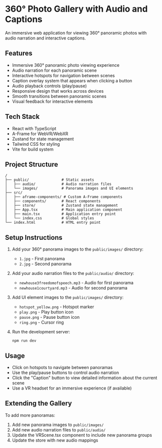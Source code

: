 # 360° Photo Gallery with Audio and Captions

An immersive web application for viewing 360° panoramic photos with audio narration and interactive captions.

## Features

- Immersive 360° panoramic photo viewing experience
- Audio narration for each panoramic scene
- Interactive hotspots for navigation between scenes
- Caption overlay system that appears when clicking a button
- Audio playback controls (play/pause)
- Responsive design that works across devices
- Smooth transitions between panoramic scenes
- Visual feedback for interactive elements

## Tech Stack

- React with TypeScript
- A-Frame for WebVR/WebXR
- Zustand for state management
- Tailwind CSS for styling
- Vite for build system

## Project Structure

```
/
├── public/               # Static assets
│   ├── audio/            # Audio narration files
│   └── images/           # Panorama images and UI elements
├── src/
│   ├── aframe-components/ # Custom A-Frame components
│   ├── components/       # React components
│   ├── store/            # Zustand state management
│   ├── App.tsx           # Main application component
│   ├── main.tsx          # Application entry point
│   └── index.css         # Global styles
└── index.html            # HTML entry point
```

## Setup Instructions

1. Add your 360° panorama images to the `public/images/` directory:
   - `1.jpg` - First panorama
   - `2.jpg` - Second panorama

2. Add your audio narration files to the `public/audio/` directory:
   - `newhouse3freedomofspeech.mp3` - Audio for first panorama
   - `newhouse1courtyard.mp3` - Audio for second panorama

3. Add UI element images to the `public/images/` directory:
   - `hotspot_yellow.png` - Hotspot marker
   - `play.png` - Play button icon
   - `pause.png` - Pause button icon
   - `ring.png` - Cursor ring

4. Run the development server:
   ```
   npm run dev
   ```

## Usage

- Click on hotspots to navigate between panoramas
- Use the play/pause buttons to control audio narration
- Click the "Caption" button to view detailed information about the current scene
- Use a VR headset for an immersive experience (if available)

## Extending the Gallery

To add more panoramas:

1. Add new panorama images to `public/images/`
2. Add new audio narration files to `public/audio/`
3. Update the VRScene.tsx component to include new panorama groups
4. Update the store with new audio mappings